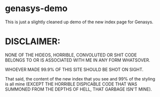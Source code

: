 # genasys-demo

This is just a slightly cleaned up demo of the new index page for Genasys.

DISCLAIMER:
==========
NONE OF THE HIDEOS, HORRIBLE, CONVOLUTED OR SHIT CODE BELONGS TO OR IS ASSOCIATED WITH ME IN ANY FORM WHATSOVER.

WHOEVER MADE 99.9% OF THIS SITE SHOULD BE SHOT ON SIGHT.

That said, the content of the new index that you see and 99% of the styling is all mine (EXCEPT THE HORRIBLE DISPICABLE CODE THAT WAS SUMMONED FROM THE DEPTHS OF HELL, THAT GARBAGE ISN'T MINE).